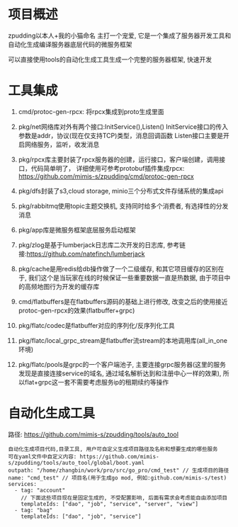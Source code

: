 # 项目概述
zpudding以本人+我的小猫命名 主打一个宠爱, 
它是一个集成了服务器开发工具和自动化生成编译服务器底层代码的微服务框架

可以直接使用tools的自动化生成工具生成一个完整的服务器框架, 快速开发

# 工具集成

1.  cmd/protoc-gen-rpcx: 将rpcx集成到proto生成里面

2.  pkg/net网络库对外有两个接口:InitService(),Listen()
    InitService接口的传入参数是addr，协议(现在仅支持TCP)类型，消息回调函数
    Listen接口主要是开启网络服务，监听，收发消息

3.  pkg/rpcx库主要封装了rpcx服务器的创建，运行接口，客户端创建，调用接口，代码简单明了，
    详细使用可参考protobuf插件集成rpcx: https://github.com/mimis-s/zpudding/cmd/protoc-gen-rpcx

4.  pkg/dfs封装了s3,cloud storage, minio三个分布式文件存储系统的集成api

5.  pkg/rabbitmq使用topic主题交换机, 支持同时给多个消费者, 有选择性的分发消息

6.  pkg/app库是微服务框架底层服务启动框架

7.  pkg/zlog是基于lumberjack日志库二次开发的日志库, 参考链接:https://github.com/natefinch/lumberjack

8.  pkg/cache是用redis给db操作做了一个二级缓存, 和其它项目缓存的区别在于, 我们这个是当玩家在线的时候保证一些重要数据一直是热数据, 由于项目中的高频地图行为开发的缓存库

9.  cmd/flatbuffers是在flatbuffers源码的基础上进行修改, 改变之后的使用接近protoc-gen-rpcx的效果(flatbuffer+grpc)

10.  pkg/flatc/codec是flatbuffer对应的序列化/反序列化工具

10.  pkg/flatc/local_grpc_stream是flatbuffer流stream的本地调用库(all_in_one环境)

11.  pkg/flatc/pools是grpc的一个客户端池子, 主要连接grpc服务器(这里的服务发现是直接连接service的域名, 通过域名解析达到和注册中心一样的效果), 所以flat+grpc这一套不需要考虑服务ip的租期续约等操作


# 自动化生成工具
路径: https://github.com/mimis-s/zpudding/tools/auto_tool
```
自动化生成项目代码,目录工具, 用户可自定义生成项目路径及名称和想要生成的哪些服务
可在yaml文件中自定义内容: https://github.com/mimis-s/zpudding/tools/auto_tool/global/boot.yaml
outpath: "/home/zhangbin/work/pro/src/go_pro/cmd_test" // 生成项目的路径
name: "cmd_test" // 项目名(用于生成go mod, 例如:github.com/mimis-s/test)
services:
  - tag: "account"
    // 下面这些项目现在是固定生成的, 不受配置影响, 后面有需求会考虑能自由添加项目
    templateIds: ["dao", "job", "service", "server", "view"] 
  - tag: "bag"
    templateIds: ["dao", "job", "service"]
```
